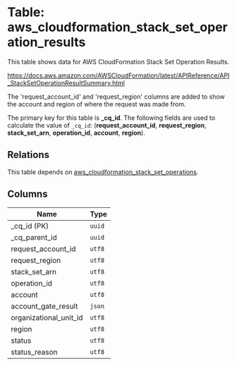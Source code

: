# Table: aws_cloudformation_stack_set_operation_results

This table shows data for AWS CloudFormation Stack Set Operation Results.

https://docs.aws.amazon.com/AWSCloudFormation/latest/APIReference/API_StackSetOperationResultSummary.html

The 'request_account_id' and 'request_region' columns are added to show the account and region of where the request was made from.

The primary key for this table is **_cq_id**.
The following fields are used to calculate the value of `_cq_id`: (**request_account_id**, **request_region**, **stack_set_arn**, **operation_id**, **account**, **region**).
## Relations

This table depends on [aws_cloudformation_stack_set_operations](aws_cloudformation_stack_set_operations.md).

## Columns

| Name          | Type          |
| ------------- | ------------- |
|_cq_id (PK)|`uuid`|
|_cq_parent_id|`uuid`|
|request_account_id|`utf8`|
|request_region|`utf8`|
|stack_set_arn|`utf8`|
|operation_id|`utf8`|
|account|`utf8`|
|account_gate_result|`json`|
|organizational_unit_id|`utf8`|
|region|`utf8`|
|status|`utf8`|
|status_reason|`utf8`|
